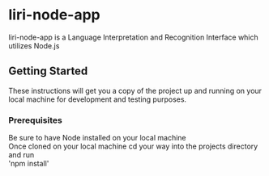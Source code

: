 # liri-node-app
liri-node-app is a Language Interpretation and Recognition Interface which utilizes Node.js

## Getting Started
These instructions will get you a copy of the project up and running on your local machine for development and testing purposes.

### Prerequisites
Be sure to have Node installed on your local machine <br>
Once cloned on your local machine cd your way into the projects directory and run <br>
'npm install'
